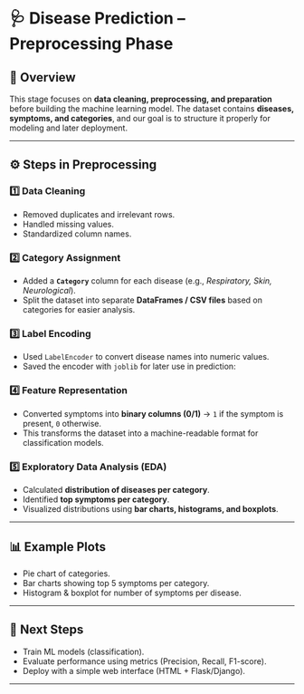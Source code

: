 
# 🩺 Disease Prediction – Preprocessing Phase

## 📌 Overview

This stage focuses on **data cleaning, preprocessing, and preparation** before building the machine learning model.
The dataset contains **diseases, symptoms, and categories**, and our goal is to structure it properly for modeling and later deployment.

---

## ⚙️ Steps in Preprocessing

### 1️⃣ Data Cleaning

* Removed duplicates and irrelevant rows.
* Handled missing values.
* Standardized column names.

### 2️⃣ Category Assignment

* Added a **`Category`** column for each disease (e.g., *Respiratory, Skin, Neurological*).
* Split the dataset into separate **DataFrames / CSV files** based on categories for easier analysis.

### 3️⃣ Label Encoding

* Used `LabelEncoder` to convert disease names into numeric values.
* Saved the encoder with `joblib` for later use in prediction:



### 4️⃣ Feature Representation

* Converted symptoms into **binary columns (0/1)** → `1` if the symptom is present, `0` otherwise.
* This transforms the dataset into a machine-readable format for classification models.

### 5️⃣ Exploratory Data Analysis (EDA)

* Calculated **distribution of diseases per category**.
* Identified **top symptoms per category**.
* Visualized distributions using **bar charts, histograms, and boxplots**.

---

## 📊 Example Plots

* Pie chart of categories.
* Bar charts showing top 5 symptoms per category.
* Histogram & boxplot for number of symptoms per disease.

---

## 🚀 Next Steps

* Train ML models (classification).
* Evaluate performance using metrics (Precision, Recall, F1-score).
* Deploy with a simple web interface (HTML + Flask/Django).

---

